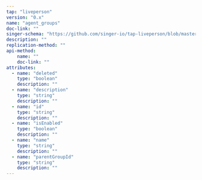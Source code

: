 ```yaml
---
tap: "liveperson"
version: "0.x"
name: "agent_groups"
doc-link: ""
singer-schema: "https://github.com/singer-io/tap-liveperson/blob/master/tap_liveperson/schemas/agent_groups.json"
description: ""
replication-method: ""
api-method:
    name: ""
    doc-link: ""
attributes:
  - name: "deleted"
    type: "boolean"
    description: ""
  - name: "description"
    type: "string"
    description: ""
  - name: "id"
    type: "string"
    description: ""
  - name: "isEnabled"
    type: "boolean"
    description: ""
  - name: "name"
    type: "string"
    description: ""
  - name: "parentGroupId"
    type: "string"
    description: ""
---
```

